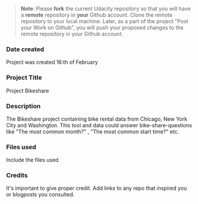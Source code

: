 >**Note**: Please **fork** the current Udacity repository so that you will have a **remote** repository in **your** Github account. Clone the remote repository to your local machine. Later, as a part of the project "Post your Work on Github", you will push your proposed changes to the remote repository in your Github account.

### Date created
Project was created 16:th of February

### Project Title
Project Bikeshare

### Description
The Bikeshare project containing bike rental data from Chicago, New York City and Washington. This tool and data could answer bike-share-questions like "The most common month?" , "The most common start time?" etc.


### Files used
Include the files used

### Credits
It's important to give proper credit. Add links to any repo that inspired you or blogposts you consulted.
